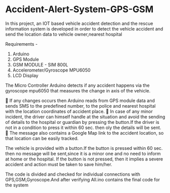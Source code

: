 # Accident-Alert-System-GPS-GSM
In this project, an IOT based vehicle accident detection and the rescue information system is developed in order to detect the vehicle accident and send the location data to vehicle owner,nearest hospital

Requirements -
1. Arduino 
2. GPS Module 
3. GSM MODULE - SIM 800L
4. Accelerometer/Gyroscope MPU6050
5. LCD Display

The Micro Controller Arduino detects if any accident happens via the gyroscope mpu6050 that measures the change in axis of the vehicle.

 If any changes occurs then Arduino reads from GPS module data and sends SMS to the predefined number, to the police and nearest hospital with the location coordinates of accident place.  In case of any minor incident, the driver can himself handle at the situation and avoid the sending of details to the hospital or guardian by pressing the button.If the driver is not in a condition to press it within 60 sec. then oly the details will be sent.  The message also contains a Google Map link to the accident location, so that location can be easily tracked.

The vehicle is provided with a button.If the button is pressed within 60 sec. then no message will be sent,since it is a minor one and no need to inform at home or the hospital. If the button is not pressed, then it implies a severe accident and action must be taken to save him/her.

The code is divided and checked for individual connections with GPS,GSM,Gyroscope.And after verifying All.ino contains the final code for the system
